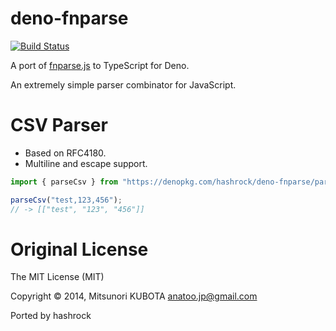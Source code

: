 # deno-fnparse

[![Build Status](https://travis-ci.org/hashrock/deno-fnparse.svg?branch=master)](https://travis-ci.org/hashrock/deno-fnparse)

A port of [fnparse.js](https://github.com/anatoo/fnparse.js) to TypeScript for Deno.

An extremely simple parser combinator for JavaScript.

# CSV Parser

- Based on RFC4180.
- Multiline and escape support.

```typescript
import { parseCsv } from "https://denopkg.com/hashrock/deno-fnparse/parsers/csv.ts";

parseCsv("test,123,456");
// -> [["test", "123", "456"]]
```

# Original License

The MIT License (MIT)

Copyright © 2014, Mitsunori KUBOTA <anatoo.jp@gmail.com>

Ported by hashrock
